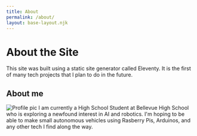 ```yaml
---
title: About
permalink: /about/
layout: base-layout.njk
---
```


# About the Site

This site was built using a static site generator called Eleventy. It is the first of many tech projects that I plan to do in the future.

## About me

<img class="image-right" src="/img/site-profile-pic.jpg" alt="Profile pic"> I am currently a High School Student at Bellevue High School who is exploring a newfound interest in AI and robotics. I'm hoping to be able to make small autonomous vehicles using Rasberry Pis, Arduinos, and any other tech I find along the way. 


